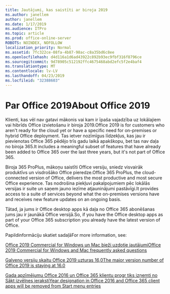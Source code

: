 ```yaml
---
title: Jautājumi, kas saistīti ar biroja 2019
ms.author: janellem
author: janellem
ms.date: 1/17/2019
ms.audience: ITPro
ms.topic: article
ms.prod: office-online-server
ROBOTS: NOINDEX, NOFOLLOW
localization_priority: Normal
ms.assetid: 7fc322ce-08fa-4b87-98ac-c8a35bd6c8ee
ms.openlocfilehash: d4d116a1d6ad43922c892b93ec9fbf316f8796ce
ms.sourcegitcommit: 9d78905c512192ffc4675468abd2efc5f2e4baf4
ms.translationtype: MT
ms.contentlocale: lv-LV
ms.lasthandoff: 04/23/2019
ms.locfileid: "32388603"
---
```

# <a name="about-office-2019"></a><span data-ttu-id="9a5f0-102">Par Office 2019</span><span class="sxs-lookup"><span data-stu-id="9a5f0-102">About Office 2019</span></span>

<span data-ttu-id="9a5f0-103">Klienti, kas vēl nav gatavi mākonis vai kam ir īpaša vajadzība uz lokālajiem vai hibrīds Office izvietošanu ir biroja 2019.</span><span class="sxs-lookup"><span data-stu-id="9a5f0-103">Office 2019 is for customers who aren't ready for the cloud yet or have a specific need for on-premises or hybrid Office deployment.</span></span> <span data-ttu-id="9a5f0-104">Tas ietver nozīmīgus līdzekļus, kas jau ir pievienotas Office 365 pēdējo trīs gadu laikā apakškopu, bet tas nav daļa no biroja 365.</span><span class="sxs-lookup"><span data-stu-id="9a5f0-104">It includes a meaningful subset of features that have already been added to Office 365 over the last three years, but it's not part of Office 365.</span></span>
  
<span data-ttu-id="9a5f0-105">Biroja 365 ProPlus, mākoņu saistīti Office versiju, sniedz visvairāk produktīvs un visdrošāko Office pieredze.</span><span class="sxs-lookup"><span data-stu-id="9a5f0-105">Office 365 ProPlus, the cloud-connected version of Office, delivers the most productive and most secure Office experience.</span></span> <span data-ttu-id="9a5f0-106">Tas nodrošina piekļuvi pakalpojumiem pēc lokālās versijas ir suite un saņem jauno iezīme atjauninājumi pastāvīgi.</span><span class="sxs-lookup"><span data-stu-id="9a5f0-106">It provides access to a suite of services beyond what the on-premises versions have and receives new feature updates on an ongoing basis.</span></span>
  
<span data-ttu-id="9a5f0-107">Tātad, ja jums ir Office desktop apps kā daļa no Office 365 abonēšanas jums jau ir jaunākā Office versijā.</span><span class="sxs-lookup"><span data-stu-id="9a5f0-107">So, if you have the Office desktop apps as part of your Office 365 subscription you already have the latest version of Office.</span></span>
  
<span data-ttu-id="9a5f0-108">Papildinformāciju skatiet sadaļā</span><span class="sxs-lookup"><span data-stu-id="9a5f0-108">For more information, see:</span></span>
  
[<span data-ttu-id="9a5f0-109">Office 2019 Commercial for Windows un Mac bieži uzdotie jautājumi</span><span class="sxs-lookup"><span data-stu-id="9a5f0-109">Office 2019 Commercial for Windows and Mac frequently asked questions</span></span>](https://support.microsoft.com/help/4133312)
  
[<span data-ttu-id="9a5f0-110">Galveno versiju skaitu Office 2019 uzturas 16,0</span><span class="sxs-lookup"><span data-stu-id="9a5f0-110">The major version number of Office 2019 is staying at 16.0</span></span>](https://docs.microsoft.com/deployoffice/office2019/overview)
  
[<span data-ttu-id="9a5f0-111">Gada apzīmējumu Office 2016 un Office 365 klientu progr tiks izņemti no Sākt izvēlnes ieraksti</span><span class="sxs-lookup"><span data-stu-id="9a5f0-111">Year designation in Office 2016 and Office 365 client apps will be removed from Start menu entries</span></span>](https://support.office.com/article/8fe5e052-76d2-49de-af30-2e84ed3da907?wt.mc_id=Alchemy_ClientDIA)
  


